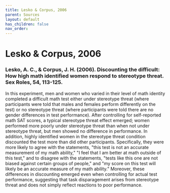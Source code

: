 ```yaml
---
title: Lesko & Corpus, 2006
parent: Sources
layout: default
has_children: false
nav_order: 
---
```


# Lesko & Corpus, 2006

### Lesko, A. C., & Corpus, J. H. (2006). Discounting the difficult: How high math identified women respond to stereotype threat. Sex Roles, 54, 113-125.

In this experiment, men and women who varied in their level of math identity completed a difficult math test either under stereotype threat (where participants were told that males and females perform differently on the test) or no stereotype threat (where participants were told there are no gender differences in test performance). After controlling for self-reported math SAT scores, a typical stereotype threat effect emerged; women performed more poorly under stereotype threat than when not under stereotype threat, but men showed no difference in performance. In addition, highly identified women in the stereotype threat condition discounted the test more than did other participants. Specifically, they were more likely to agree with the statements, "this test is not an accurate measurement of my math ability," "I feel that I am better at math outside of this test," and to disagree with the statements, "tests like this one are not biased against certain groups of people," and "my score on this test will likely be an accurate measure of my math ability." Moreover, these differences in discounting emerged even when controlling for actual test performance, suggesting that task disparagement arises from stereotype threat and does not simply reflect reactions to poor performance.
